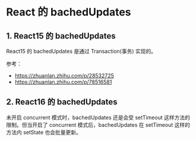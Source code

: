 # React 的 bachedUpdates

## 1. React15 的 bachedUpdates

React15 的 bachedUpdates 是通过 Transaction(事务) 实现的。

参考：

- https://zhuanlan.zhihu.com/p/28532725
- https://zhuanlan.zhihu.com/p/78516581

## 2. React16 的 bachedUpdates

未开启 concurrent 模式时，bachedUpdates 还是会受 setTimeout 这样方法的限制。但当开启了 concurrent 模式后，bachedUpdates 在 setTimeout 这样的方法内 setState 也会批量更新。
